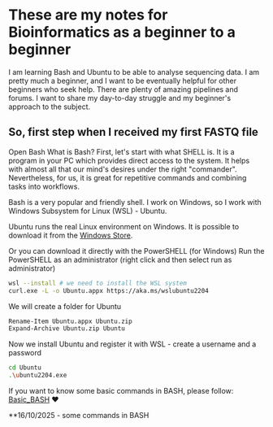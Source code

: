# These are my notes for Bioinformatics as a beginner to a beginner

I am learning Bash and Ubuntu to be able to analyse sequencing data.
I am pretty much a beginner, and I want to be eventually helpful for other beginners who seek help.
There are plenty of amazing pipelines and forums.
I want to share my day-to-day struggle and my beginner's approach to the subject.

## So, first step when I received my first FASTQ file

Open Bash
What is Bash?
First, let's start with what SHELL is.
It is a program in your PC which provides direct access to the system. 
It helps with almost all that our mind's desires under the right "commander". 
Nevertheless, for us, it is great for repetitive commands and combining tasks into workflows.

Bash is a very popular and friendly shell.
I work on Windows, so I work with Windows Subsystem for Linux (WSL) - Ubuntu.

Ubuntu runs the real Linux environment on Windows. It is possible to download it from the [Windows Store](https://ubuntu.com/desktop/wsl).

Or you can download it directly with the PowerSHELL (for Windows)
Run the PowerSHELL as an administrator (right click and then select run as administrator)

```bash
wsl --install # we need to install the WSL system
curl.exe -L -o Ubuntu.appx https://aka.ms/wslubuntu2204
```

We will create a folder for Ubuntu
```bash
Rename-Item Ubuntu.appx Ubuntu.zip
Expand-Archive Ubuntu.zip Ubuntu
```
Now  we install Ubuntu and register it with WSL - create a username and a password
```bash
cd Ubuntu
.\ubuntu2204.exe
```

If you want to know some basic commands in BASH, please follow:
[Basic_BASH](bash_basics.md) ❤️

**16/10/2025 - some commands in BASH


